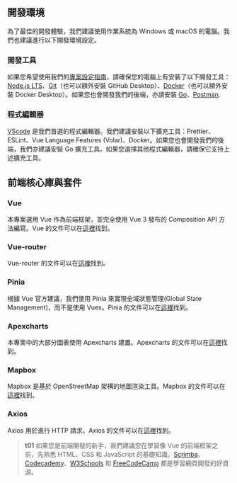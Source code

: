 ## 開發環境

為了最佳的開發體驗，我們建議使用作業系統為 Windows 或 macOS 的電腦。我們也建議進行以下開發環境設定。

### 開發工具

如果您希望使用我們的[專案設定指南](/front-end/project-setup)，請確保您的電腦上有安裝了以下開發工具：[Node.js LTS](https://nodejs.org/en)、[Git](https://git-scm.com/)（也可以額外安裝 GitHub Desktop）、[Docker](https://www.docker.com/)（也可以額外安裝 Docker Desktop）。如果您也會開發我們的後端，亦請安裝 [Go](https://golang.org/)、[Postman](https://www.postman.com/).

### 程式編輯器

[VScode](https://code.visualstudio.com/) 是我們首選的程式編輯器。我們建議安裝以下擴充工具：Prettier、ESLint、Vue Language Features (Volar)、Docker。如果您也會開發我們的後端，我們亦建議安裝 Go 擴充工具。如果您選擇其他程式編輯器，請確保它支持上述擴充工具。

## 前端核心庫與套件

### Vue

本專案選用 Vue 作為前端框架，並完全使用 Vue 3 發布的 Composition API 方法編寫。Vue 的文件可以在[這裡](https://vuejs.org/guide)找到。

### Vue-router

Vue-router 的文件可以在[這裡](https://router.vuejs.org/guide/)找到。

### Pinia

根據 Vue 官方建議，我們使用 Pinia 來實現全域狀態管理(Global State Management)，而不是使用 Vuex。Pinia 的文件可以在[這裡](https://pinia.vuejs.org/introduction.html)找到。

### Apexcharts

本專案中的大部分圖表使用 Apexcharts 建置。Apexcharts 的文件可以在[這裡](https://apexcharts.com/docs)找到。

### Mapbox

Mapbox 是基於 OpenStreetMap 架構的地圖渲染工具。Mapbox 的文件可以在[這裡](https://docs.mapbox.com/mapbox-gl-js/)找到。

### Axios

Axios 用於進行 HTTP 請求。Axios 的文件可以在[這裡](https://axios-http.com/docs/intro)找到。

> **t01**
> 如果您是前端開發的新手，我們建議您在學習像 Vue 的前端框架之前，先熟悉 HTML、CSS 和 JavaScript 的基礎知識。[Scrimba](https://scrimba.com/allcourses)、[Codecademy](https://www.codecademy.com/)、[W3Schools](https://www.w3schools.com/) 和 [FreeCodeCamp](https://www.freecodecamp.org/) 都是學習網頁開發的好資源。
